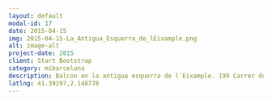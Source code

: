 ```yaml
---
layout: default
modal-id: 17
date: 2015-04-15
img: 2015-04-15-La_Antigua_Esquerra_de_lEixample.png
alt: image-alt
project-date: 2015
client: Start Bootstrap
category: mibarcelona
description: Balcon en la antigua esquerra de l´Eixample. 199 Carrer de Casanova.
latlng: 41.39297,2.148778
---
```

